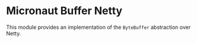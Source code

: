 # Micronaut Buffer Netty

This module provides an implementation of the `ByteBuffer` abstraction over Netty.

